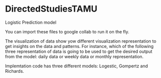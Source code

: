 # DirectedStudiesTAMU
Logistic Prediction model

You can import these files to google collab to run it on the fly. 

The visualization of data show yow different visualization representation to get insights on the data and patterns. For instance, which of the following three representation of data is going to be used to get the desired output from the model: daily data or weekly data or monthly representation.

Implemtation code has three different models: Logestic, Gompertz and Richards.

